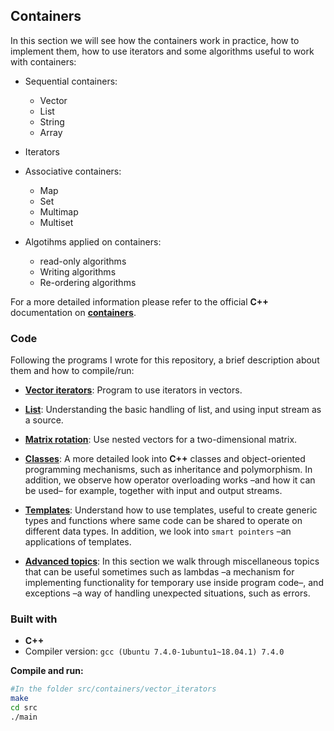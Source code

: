 ## Containers
In this section we will see how the containers work in practice, how to implement them, how to use iterators and some algorithms useful to work with containers:

* Sequential containers:
	* Vector
	* List
	* String
	* Array

* Iterators

* Associative containers:
	* Map
	* Set
	* Multimap
	* Multiset

* Algotihms applied on containers:
	* read-only algorithms
	* Writing algorithms
	* Re-ordering algorithms

For a more detailed information please refer to the official **C++** documentation on [**containers**](https://en.cppreference.com/w/cpp/container).

### Code
Following the programs I wrote for this repository, a brief description about them and how to compile/run:

* [**Vector iterators**](vector_iterators): Program to use iterators in vectors.

* [**List**](list): Understanding the basic handling of list, and using input stream as a source.

* [**Matrix rotation**](matrix): Use nested vectors for a two-dimensional matrix.


* [**Classes**](src/classes): A more detailed look into **C++** classes and object-oriented programming mechanisms, such as inheritance and polymorphism. In addition, we observe how operator overloading works –and how it can be used– for example, together with input and output streams.

* [**Templates**](src/templates): Understand how to use templates, useful to create generic types and functions where same code can be shared to operate on different data types. In addition, we look into ``smart pointers`` –an applications of templates.

* [**Advanced topics**](src/advanced): In this section we walk through miscellaneous topics that can be useful sometimes such as lambdas –a mechanism for implementing functionality for temporary use inside program code–, and exceptions –a way of handling unexpected situations, such as errors.

### Built with
* **C++**
* Compiler version: ``gcc (Ubuntu 7.4.0-1ubuntu1~18.04.1) 7.4.0``



**Compile and run:**
```bash
#In the folder src/containers/vector_iterators
make
cd src
./main
```